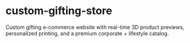 # custom-gifting-store
Custom gifting e-commerce website with real-time 3D product previews, personalized printing, and a premium corporate + lifestyle catalog.
